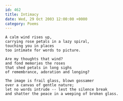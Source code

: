 ```yaml
---
id: 462
title: Intimacy
date: Wed, 29 Oct 2003 12:00:00 +0000
category: Poems
---
```


    A calm wind rises up,  
    carrying rose petals in a lazy spiral,  
    touching you in places  
    too intimate for words to picture.

    Are my thoughts that wind?  
    and fond memories the roses  
    that shed petals in long sighs  
    of remembrance, adoration and longing?

    The image is frail glass, blown gossamer  
    over a canvas of gentle nature;  
    let no words intrude -- lest the silence break  
    and shatter the peace in a weeping of broken glass.


